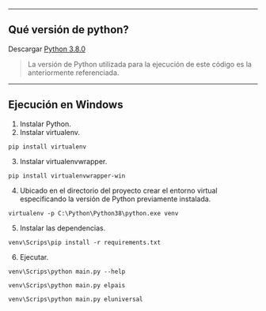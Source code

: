 ----
## Qué versión de python?
Descargar [Python 3.8.0](https://www.python.org/ftp/python/3.8.0/python-3.8.0-amd64.exe)

> La versión de Python utilizada para la ejecución de este código es la anteriormente referenciada.

----
## Ejecución en Windows
1. Instalar Python.
2. Instalar virtualenv.
```
pip install virtualenv
```
3. Instalar virtualenvwrapper.
```
pip install virtualenvwrapper-win
```
4. Ubicado en el directorio del proyecto crear el entorno virtual especificando la versión de Python previamente instalada.
```
virtualenv -p C:\Python\Python38\python.exe venv
```
5. Instalar las dependencias.
```
venv\Scrips\pip install -r requirements.txt
```
6. Ejecutar.
```
venv\Scrips\python main.py --help
```
```
venv\Scrips\python main.py elpais
```
```
venv\Scrips\python main.py eluniversal
```
